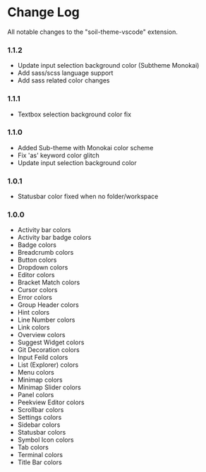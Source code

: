 # Change Log

All notable changes to the "soil-theme-vscode" extension.

### 1.1.2

- Update input selection background color (Subtheme Monokai)
- Add sass/scss language support
- Add sass related color changes

### 1.1.1

- Textbox selection background color fix

### 1.1.0

- Added Sub-theme with Monokai color scheme
- Fix 'as' keyword color glitch
- Update input selection background color

### 1.0.1

- Statusbar color fixed when no folder/workspace

### 1.0.0

- Activity bar colors
- Activity bar badge colors
- Badge colors
- Breadcrumb colors
- Button colors
- Dropdown colors
- Editor colors
- Bracket Match colors
- Cursor colors
- Error colors
- Group Header colors
- Hint colors
- Line Number colors
- Link colors
- Overview colors
- Suggest Widget colors
- Git Decoration colors
- Input Feild colors
- List (Explorer) colors
- Menu colors
- Minimap colors
- Minimap Slider colors
- Panel colors
- Peekview Editor colors
- Scrollbar colors
- Settings colors
- Sidebar colors
- Statusbar colors
- Symbol Icon colors
- Tab colors
- Terminal colors
- Title Bar colors
